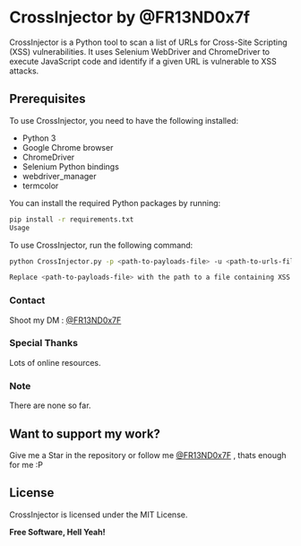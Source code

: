 # CrossInjector by @FR13ND0x7f

CrossInjector is a Python tool to scan a list of URLs for Cross-Site Scripting (XSS) vulnerabilities. It uses Selenium WebDriver and ChromeDriver to execute JavaScript code and identify if a given URL is vulnerable to XSS attacks.

## Prerequisites

To use CrossInjector, you need to have the following installed:

- Python 3
- Google Chrome browser
- ChromeDriver
- Selenium Python bindings
- webdriver_manager
- termcolor

You can install the required Python packages by running:

```sh
pip install -r requirements.txt
Usage
```

To use CrossInjector, run the following command:

```sh
python CrossInjector.py -p <path-to-payloads-file> -u <path-to-urls-file>
```

```sh
Replace <path-to-payloads-file> with the path to a file containing XSS payloads, and <path-to-urls-file> with the path to a file containing a list of URLs to scan.
```

### Contact

Shoot my DM : [@FR13ND0x7F](https://twitter.com/fr13nd0x7f)

### Special Thanks
Lots of online resources.

### Note
There are none so far.

## __Want to support my work?__
Give me a Star in the repository or follow me [@FR13ND0x7F](https://twitter.com/fr13nd0x7f) , thats enough for me :P

## License

CrossInjector is licensed under the MIT License.

**Free Software, Hell Yeah!**
